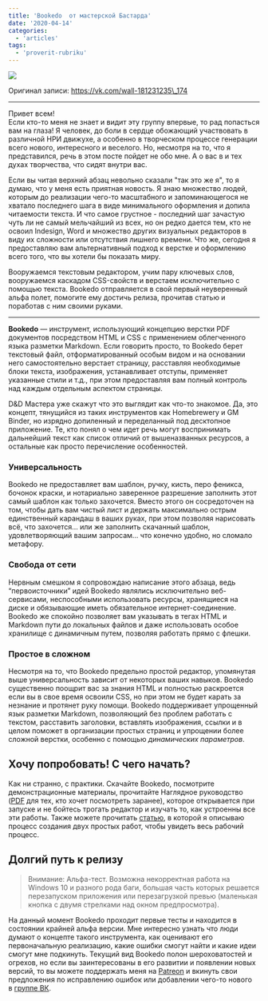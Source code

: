 ```yaml
---
title: 'Bookedo  от мастерской Бастарда'
date: '2020-04-14'
categories:
  - 'articles'
tags:
  - 'proverit-rubriku'
---
```


![](https://sun9-10.userapi.com/c856132/v856132086/215765/bdJbx8cuWbM.jpg)

Оригинал записи: https://vk.com/wall-181231235\_174

---

Привет всем!  
Если кто-то меня не знает и видит эту группу впервые, то рад попасться вам на глаза! Я человек, до боли в сердце обожающий участвовать в различной НРИ движухе, а особенно в творческом процессе генерации всего нового, интересного и веселого. Но, несмотря на то, что я представился, речь в этом посте пойдет не обо мне. А о вас в и тех духах творчества, что сидят внутри вас.

Если вы читая верхний абзац невольно сказали "так это же я", то я думаю, что у меня есть приятная новость. Я знаю множество людей, которым до реализации чего-то масштабного и запоминающегося не хватало последнего шага в виде минимального оформления и допила читаемости текста. И что самое грустное - последний шаг зачастую чуть ли не самый мельчайший из всех, но он редко дается тем, кто не освоил Indesign, Word и множество других визуальных редакторов в виду их сложности или отсутствия лишнего времени. Что же, сегодня я предоставляю вам альтернативный подход к верстке и оформлению всего того, что вы хотели бы показать миру.

Вооружаемся текстовым редактором, учим пару ключевых слов, вооружаемся каскадом CSS-свойств и верстаем исключительно с помощью текста. Bookedo отправляется в свой первый неуверенный альфа полет, помогите ему достичь релиза, прочитав статью и поработав с ним своими руками.

---

**Bookedo** — инструмент, использующий концепцию верстки PDF документов посредством HTML и CSS с применением облегченного языка разметки Markdown. Если говорить просто, то Bookedo берет текстовый файл, отформатированный особым видом и на основании него самостоятельно верстает страницу, расставляя необходимые блоки текста, изображения, устанавливает отступы, применяет указанные стили и т.д., при этом предоставляя вам полный контроль над каждым отдельным аспектом страницы.

D&D Мастера уже скажут что это выглядит как что-то знакомое. Да, это концепт, тянущийся из таких инструментов как Homebrewery и GM Binder, но изрядно допиленный и переделанный под десктопное приложение. Те, кто понял о чем идет речь могут воспринимать дальнейший текст как список отличий от вышеназванных ресурсов, а остальные как просто перечисление особенностей.

### Универсальность

Bookedo не предоставляет вам шаблон, ручку, кисть, перо феникса, бочонок краски, и нотариально заверенное разрешение заполнить этот самый шаблон как только захочется. Вместо этого он сосредоточен на том, чтобы дать вам чистый лист и держать максимально острым единственный карандаш в ваших руках, при этом позволяя нарисовать всё, что захочется… или же заполнить скачанный шаблон, удовлетворяющий вашим запросам… что конечно удобно, но сломало метафору.

### Свобода от сети

Нервным смешком я сопровождаю написание этого абзаца, ведь “первоисточники” идей Bookedo являлись исключительно веб-сервисами, неспособными использовать ресурсы, хранящиеся на диске и обязывающие иметь обязательное интернет-соединение. Bookedo же спокойно позволяет вам указывать в тегах HTML и Markdown пути до локальных файлов и даже использовать особое хранилище с динамичным путем, позволяя работать прямо с флешки.

### Простое в сложном

Несмотря на то, что Bookedo предельно простой редактор, упомянутая выше универсальность зависит от некоторых ваших навыков. Bookedo существенно поощрит вас за знания HTML и полностью раскроется если вы в свое время освоили CSS, но при этом не будет карать за незнание и протянет руку помощи. Bookedo поддерживает упрощенный язык разметки Markdown, позволяющий без проблем работать с текстом, расставить заголовки, вставлять изображения, ссылки и в целом поможет в организации простых страниц и упрощении более сложной верстки, особенно с помощью *динамических параметров*.

## Хочу попробовать! С чего начать?

Как ни странно, с практики. Скачайте Bookedo, посмотрите демонстрационные материалы, прочитайте Наглядное руководство ([PDF](https://vk.com/doc-181231235_545550312) для тех, кто хочет посмотреть заранее), которое открывается при запуске и не бойтесь трогать редактор и изучать то, как устроенны все эти работы. Также можете прочитать [статью](https://vk.com/@bastardworkshop-rabota-s-bookedo-kram-i-dd-5e), в которой я описываю процесс создания двух простых работ, чтобы увидеть весь рабочий процесс.

## Долгий путь к релизу

> Внимание: Альфа-тест. Возможна некорректная работа на Windows 10 и разного рода баги, большая часть которых решается перезапуском приложения или перезагрузкой превью (маленькая кнопка с двумя стрелками над окном предпросмотра).

На данный момент Bookedo проходит первые тесты и находится в состоянии крайней альфа версии. Мне интересно узнать что люди думают о концепте такого инструмента, как оценивают его первоначальную реализацию, какие ошибки смогут найти и какие идеи смогут мне подкинуть. Текущий вид Bookedo полон шероховатостей и огрехов, но если вы заинтересованы в его развитии и появлении новых версий, то вы можете поддержать меня на [Patreon](https://vk.com/away.php?to=https://www.patreon.com/bastardworkshop) и вкинуть свои предложения по исправлению ошибок или добавлении чего-то нового в [группе ВК](https://vk.com/bastardworkshop).
